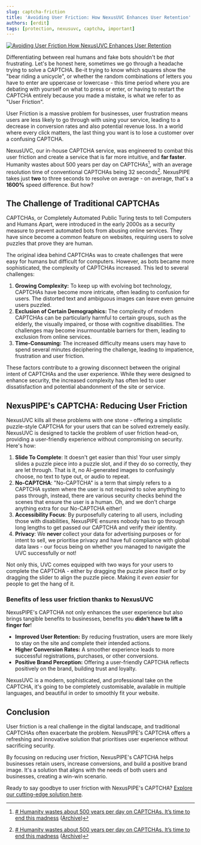 ```yaml
---
slug: captcha-friction
title: 'Avoiding User Friction: How NexusUVC Enhances User Retention'
authors: [erdit]
tags: [protection, nexusuvc, captcha, important]
---
```


[![Avoiding User Friction How NexusUVC Enhances User Retention](/img/cards/captchafriction.png)](https://blog.nexuspipe.com/captcha-friction/)

Differentiating between real humans and fake bots shouldn't be _that_ frustrating. Let's be honest here, sometimes we go through a headache trying to solve a CAPTCHA. Be-it trying to know which squares show the "bear riding a unicycle", or whether the random combinations of letters you have to enter are uppercase or lowercase - this time period where you are debating with yourself on what to press or enter, or having to restart the CAPTCHA entirely because you made a mistake, is what we refer to as "User Friction".

<!--truncate-->

User Friction is a massive problem for businesses, user frustration means users are less likely to go through with using your service, leading to a decrease in conversion rates and also potential revenue loss. In a world where every click matters, the last thing you want is to lose a customer over a confusing CAPTCHA.

NexusUVC, our in-house CAPTCHA service, was engineered to combat this user friction and create a service that is far more intuitive, and **far faster**. Humanity wastes about 500 years per day on CAPTCHAs[^1], with an average resolution time of conventional CAPTCHAs being 32 seconds[^1]. NexusPIPE takes just **two** to three seconds to resolve on average - on average, that's a **1600%** speed difference. But how?

## The Challenge of Traditional CAPTCHAs

CAPTCHAs, or Completely Automated Public Turing tests to tell Computers and Humans Apart, were introduced in the early 2000s as a security measure to prevent automated bots from abusing online services. They have since become a common feature on websites, requiring users to solve puzzles that prove they are human.

The original idea behind CAPTCHAs was to create challenges that were easy for humans but difficult for computers. However, as bots became more sophisticated, the complexity of CAPTCHAs increased. This led to several challenges:

1. **Growing Complexity:** To keep up with evolving bot technology, CAPTCHAs have become more intricate, often leading to confusion for users. The distorted text and ambiguous images can leave even genuine users puzzled.
2. **Exclusion of Certain Demographics:** The complexity of modern CAPTCHAs can be particularly harmful to certain groups, such as the elderly, the visually impaired, or those with cognitive disabilities. The challenges may become insurmountable barriers for them, leading to exclusion from online services.
3. **Time-Consuming:** The increased difficulty means users may have to spend several minutes deciphering the challenge, leading to impatience, frustration and user friction.

These factors contribute to a growing disconnect between the original intent of CAPTCHAs and the user experience. While they were designed to enhance security, the increased complexity has often led to user dissatisfaction and potential abandonment of the site or service.

## NexusPIPE's CAPTCHA: Reducing User Friction

NexusUVC kills all these problems with one stone - offering a simplistic puzzle-style CAPTCHA for your users that can be solved extremely easily. NexusUVC is designed to tackle the problem of user friction head-on, providing a user-friendly experience without compromising on security. Here's how:

1. **Slide To Complete**: It doesn't get easier than this! Your user simply slides a puzzle piece into a puzzle slot, and if they do so correctly, they are let through. That is it, no AI-generated images to confusingly choose, no text to type out, or audio to repeat.
2. **No-CAPTCHA**: "No-CAPTCHA" is a term that simply refers to a CAPTCHA system where the user is not required to solve anything to pass through, instead, there are various security checks behind the scenes that ensure the user is a human. Oh, and we don't charge anything extra for our No-CAPTCHA either!
3. **Accessibility Focus**: By purposefully catering to all users, including those with disabilities, NexusPIPE ensures nobody has to go through long lengths to get passed our CAPTCHA and verify their identity.
4. **Privacy**: We **never** collect your data for advertising purposes or for intent to sell, we prioritise privacy and have full compliance with global data laws - our focus being on whether you managed to navigate the UVC successfully or not!

Not only this, UVC comes equipped with two ways for your users to complete the CAPTCHA - either by dragging the puzzle piece itself or by dragging the slider to align the puzzle piece. Making it _even easier_ for people to get the hang of it.

### Benefits of less user friction thanks to NexusUVC

NexusPIPE's CAPTCHA not only enhances the user experience but also brings tangible benefits to businesses, benefits you **didn't have to lift a finger for**!

- **Improved User Retention:** By reducing frustration, users are more likely to stay on the site and complete their intended actions.
- **Higher Conversion Rates:** A smoother experience leads to more successful registrations, purchases, or other conversions.
- **Positive Brand Perception:** Offering a user-friendly CAPTCHA reflects positively on the brand, building trust and loyalty.

NexusUVC is a modern, sophisticated, and professional take on the CAPTCHA, it's going to be completely customisable, available in multiple languages, and beautiful in order to smoothly fit your website.

## Conclusion

User friction is a real challenge in the digital landscape, and traditional CAPTCHAs often exacerbate the problem. NexusPIPE's CAPTCHA offers a refreshing and innovative solution that prioritises user experience without sacrificing security.

By focusing on reducing user friction, NexusPIPE's CAPTCHA helps businesses retain users, increase conversions, and build a positive brand image. It's a solution that aligns with the needs of both users and businesses, creating a win-win scenario.

Ready to say goodbye to user friction with NexusPIPE's CAPTCHA? [Explore our cutting-edge solution here](https://nexuspipe.com/uvc).

[^1]: [# Humanity wastes about 500 years per day on CAPTCHAs. It’s time to end this madness](https://blog.cloudflare.com/introducing-cryptographic-attestation-of-personhood/) ([Archive](https://web.archive.org/web/20230529185618/https://blog.cloudflare.com/introducing-cryptographic-attestation-of-personhood/))
